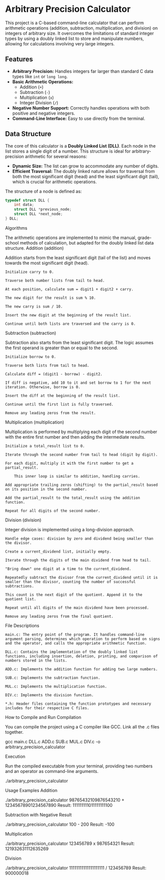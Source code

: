 # Arbitrary Precision Calculator

This project is a C-based command-line calculator that can perform arithmetic operations (addition, subtraction, multiplication, and division) on integers of arbitrary size. It overcomes the limitations of standard integer types by using a doubly linked list to store and manipulate numbers, allowing for calculations involving very large integers.

## Features

* **Arbitrary Precision:** Handles integers far larger than standard C data types like `int` or `long long`.
* **Basic Arithmetic Operations:**
    * Addition (`+`)
    * Subtraction (`-`)
    * Multiplication (`x`)
    * Integer Division (`/`)
* **Negative Number Support:** Correctly handles operations with both positive and negative integers.
* **Command-Line Interface:** Easy to use directly from the terminal.

## Data Structure

The core of this calculator is a **Doubly Linked List (DLL)**. Each node in the list stores a single digit of a number. This structure is ideal for arbitrary-precision arithmetic for several reasons:

* **Dynamic Size:** The list can grow to accommodate any number of digits.
* **Efficient Traversal:** The doubly linked nature allows for traversal from both the most significant digit (head) and the least significant digit (tail), which is crucial for arithmetic operations.

The structure of a node is defined as:

```c
typedef struct DLL {
    int data;
    struct DLL *previous_node;
    struct DLL *next_node;
} DLL;
```
Algorithms

The arithmetic operations are implemented to mimic the manual, grade-school methods of calculation, but adapted for the doubly linked list data structure.
Addition (addition)

Addition starts from the least significant digit (tail of the list) and moves towards the most significant digit (head).

    Initialize carry to 0.

    Traverse both number lists from tail to head.

    At each position, calculate sum = digit1 + digit2 + carry.

    The new digit for the result is sum % 10.

    The new carry is sum / 10.

    Insert the new digit at the beginning of the result list.

    Continue until both lists are traversed and the carry is 0.

Subtraction (subtraction)

Subtraction also starts from the least significant digit. The logic assumes the first operand is greater than or equal to the second.

    Initialize borrow to 0.
  
    Traverse both lists from tail to head.

    Calculate diff = (digit1 - borrow) - digit2.

    If diff is negative, add 10 to it and set borrow to 1 for the next iteration. Otherwise, borrow is 0.

    Insert the diff at the beginning of the result list.

    Continue until the first list is fully traversed.

    Remove any leading zeros from the result.

Multiplication (multiplication)

Multiplication is performed by multiplying each digit of the second number with the entire first number and then adding the intermediate results.

    Initialize a total_result list to 0.

    Iterate through the second number from tail to head (digit by digit).

    For each digit, multiply it with the first number to get a partial_result.

        This inner loop is similar to addition, handling carries.

    Add appropriate trailing zeros (shifting) to the partial_result based on its position in the second number.

    Add the partial_result to the total_result using the addition function.

    Repeat for all digits of the second number.

Division (division)

Integer division is implemented using a long-division approach.

    Handle edge cases: division by zero and dividend being smaller than the divisor.

    Create a current_dividend list, initially empty.

    Iterate through the digits of the main dividend from head to tail.

    "Bring down" one digit at a time to the current_dividend.

    Repeatedly subtract the divisor from the current_dividend until it is smaller than the divisor, counting the number of successful subtractions.

    This count is the next digit of the quotient. Append it to the quotient list.

    Repeat until all digits of the main dividend have been processed.

    Remove any leading zeros from the final quotient.


File Descriptions

    main.c: The entry point of the program. It handles command-line argument parsing, determines which operation to perform based on signs and the operator, and calls the appropriate arithmetic function.

    DLL.c: Contains the implementation of the doubly linked list functions, including insertion, deletion, printing, and comparison of numbers stored in the lists.

    ADD.c: Implements the addition function for adding two large numbers.

    SUB.c: Implements the subtraction function.

    MUL.c: Implements the multiplication function.

    DIV.c: Implements the division function.

    *.h: Header files containing the function prototypes and necessary includes for their respective C files.

How to Compile and Run
Compilation

You can compile the project using a C compiler like GCC. Link all the .c files together.

gcc main.c DLL.c ADD.c SUB.c MUL.c DIV.c -o arbitrary_precision_calculator

Execution

Run the compiled executable from your terminal, providing two numbers and an operator as command-line arguments.

./arbitrary_precision_calculator <operand1> <operator> <operand2>

Usage Examples
Addition

./arbitrary_precision_calculator 98765432109876543210 + 12345678901234567890
Result: 111111111011111111100

Subtraction with Negative Result

./arbitrary_precision_calculator 100 - 200
Result: -100

Multiplication

./arbitrary_precision_calculator 123456789 x 987654321
Result: 121932631112635269

Division

./arbitrary_precision_calculator 11111111111111111111 / 123456789
Result: 900000018

